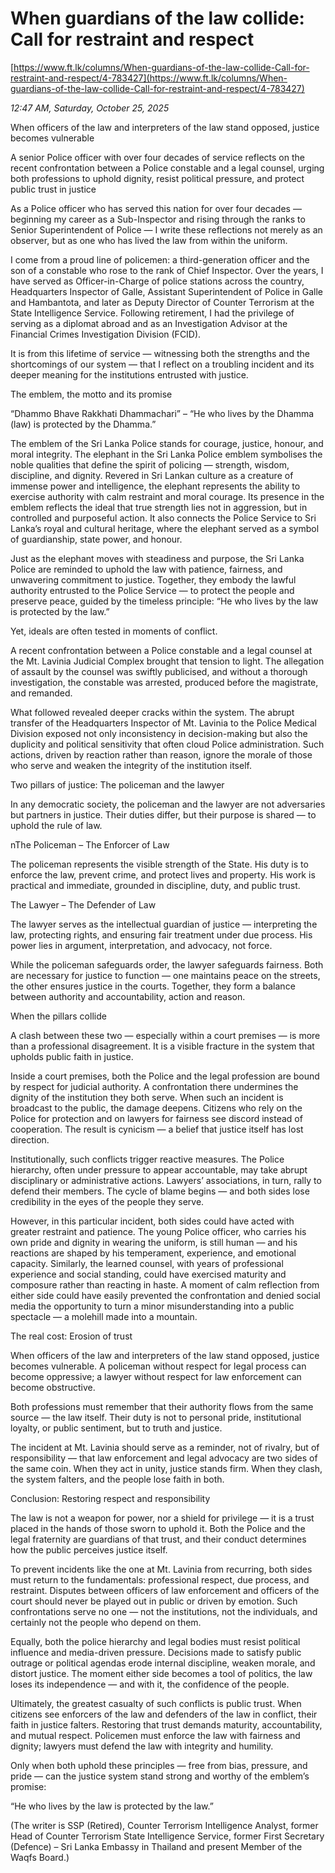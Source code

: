 # When guardians of the law collide: Call for restraint and respect

[https://www.ft.lk/columns/When-guardians-of-the-law-collide-Call-for-restraint-and-respect/4-783427](https://www.ft.lk/columns/When-guardians-of-the-law-collide-Call-for-restraint-and-respect/4-783427)

*12:47 AM, Saturday, October 25, 2025*

When officers of the law and interpreters of the law stand opposed, justice becomes vulnerable

A senior Police officer with over four decades of service reflects on the recent confrontation between a Police constable and a legal counsel, urging both professions to uphold dignity, resist political pressure, and protect public trust in justice

As a Police officer who has served this nation for over four decades — beginning my career as a Sub-Inspector and rising through the ranks to Senior Superintendent of Police — I write these reflections not merely as an observer, but as one who has lived the law from within the uniform.

I come from a proud line of policemen: a third-generation officer and the son of a constable who rose to the rank of Chief Inspector. Over the years, I have served as Officer-in-Charge of police stations across the country, Headquarters Inspector of Galle, Assistant Superintendent of Police in Galle and Hambantota, and later as Deputy Director of Counter Terrorism at the State Intelligence Service. Following retirement, I had the privilege of serving as a diplomat abroad and as an Investigation Advisor at the Financial Crimes Investigation Division (FCID).

It is from this lifetime of service — witnessing both the strengths and the shortcomings of our system — that I reflect on a troubling incident and its deeper meaning for the institutions entrusted with justice.

The emblem, the motto and its promise

“Dhammo Bhave Rakkhati Dhammachari” – “He who lives by the Dhamma (law) is protected by the Dhamma.”

The emblem of the Sri Lanka Police stands for courage, justice, honour, and moral integrity. The elephant in the Sri Lanka Police emblem symbolises the noble qualities that define the spirit of policing — strength, wisdom, discipline, and dignity. Revered in Sri Lankan culture as a creature of immense power and intelligence, the elephant represents the ability to exercise authority with calm restraint and moral courage. Its presence in the emblem reflects the ideal that true strength lies not in aggression, but in controlled and purposeful action. It also connects the Police Service to Sri Lanka’s royal and cultural heritage, where the elephant served as a symbol of guardianship, state power, and honour.

Just as the elephant moves with steadiness and purpose, the Sri Lanka Police are reminded to uphold the law with patience, fairness, and unwavering commitment to justice. Together, they embody the lawful authority entrusted to the Police Service — to protect the people and preserve peace, guided by the timeless principle: “He who lives by the law is protected by the law.”

Yet, ideals are often tested in moments of conflict.

A recent confrontation between a Police constable and a legal counsel at the Mt. Lavinia Judicial Complex brought that tension to light. The allegation of assault by the counsel was swiftly publicised, and without a thorough investigation, the constable was arrested, produced before the magistrate, and remanded.

What followed revealed deeper cracks within the system. The abrupt transfer of the Headquarters Inspector of Mt. Lavinia to the Police Medical Division exposed not only inconsistency in decision-making but also the duplicity and political sensitivity that often cloud Police administration. Such actions, driven by reaction rather than reason, ignore the morale of those who serve and weaken the integrity of the institution itself.

Two pillars of justice: The policeman and the lawyer

In any democratic society, the policeman and the lawyer are not adversaries but partners in justice. Their duties differ, but their purpose is shared — to uphold the rule of law.

nThe Policeman – The Enforcer of Law

The policeman represents the visible strength of the State. His duty is to enforce the law, prevent crime, and protect lives and property. His work is practical and immediate, grounded in discipline, duty, and public trust.

The Lawyer – The Defender of Law

The lawyer serves as the intellectual guardian of justice — interpreting the law, protecting rights, and ensuring fair treatment under due process. His power lies in argument, interpretation, and advocacy, not force.

While the policeman safeguards order, the lawyer safeguards fairness. Both are necessary for justice to function — one maintains peace on the streets, the other ensures justice in the courts. Together, they form a balance between authority and accountability, action and reason.

When the pillars collide

A clash between these two — especially within a court premises — is more than a professional disagreement. It is a visible fracture in the system that upholds public faith in justice.

Inside a court premises, both the Police and the legal profession are bound by respect for judicial authority. A confrontation there undermines the dignity of the institution they both serve. When such an incident is broadcast to the public, the damage deepens. Citizens who rely on the Police for protection and on lawyers for fairness see discord instead of cooperation. The result is cynicism — a belief that justice itself has lost direction.

Institutionally, such conflicts trigger reactive measures. The Police hierarchy, often under pressure to appear accountable, may take abrupt disciplinary or administrative actions. Lawyers’ associations, in turn, rally to defend their members. The cycle of blame begins — and both sides lose credibility in the eyes of the people they serve.

However, in this particular incident, both sides could have acted with greater restraint and patience. The young Police officer, who carries his own pride and dignity in wearing the uniform, is still human — and his reactions are shaped by his temperament, experience, and emotional capacity. Similarly, the learned counsel, with years of professional experience and social standing, could have exercised maturity and composure rather than reacting in haste. A moment of calm reflection from either side could have easily prevented the confrontation and denied social media the opportunity to turn a minor misunderstanding into a public spectacle — a molehill made into a mountain.

The real cost: Erosion of trust

When officers of the law and interpreters of the law stand opposed, justice becomes vulnerable. A policeman without respect for legal process can become oppressive; a lawyer without respect for law enforcement can become obstructive.

Both professions must remember that their authority flows from the same source — the law itself. Their duty is not to personal pride, institutional loyalty, or public sentiment, but to truth and justice.

The incident at Mt. Lavinia should serve as a reminder, not of rivalry, but of responsibility — that law enforcement and legal advocacy are two sides of the same coin. When they act in unity, justice stands firm. When they clash, the system falters, and the people lose faith in both.

Conclusion: Restoring respect and responsibility

The law is not a weapon for power, nor a shield for privilege — it is a trust placed in the hands of those sworn to uphold it. Both the Police and the legal fraternity are guardians of that trust, and their conduct determines how the public perceives justice itself.

To prevent incidents like the one at Mt. Lavinia from recurring, both sides must return to the fundamentals: professional respect, due process, and restraint. Disputes between officers of law enforcement and officers of the court should never be played out in public or driven by emotion. Such confrontations serve no one — not the institutions, not the individuals, and certainly not the people who depend on them.

Equally, both the police hierarchy and legal bodies must resist political influence and media-driven pressure. Decisions made to satisfy public outrage or political agendas erode internal discipline, weaken morale, and distort justice. The moment either side becomes a tool of politics, the law loses its independence — and with it, the confidence of the people.

Ultimately, the greatest casualty of such conflicts is public trust. When citizens see enforcers of the law and defenders of the law in conflict, their faith in justice falters. Restoring that trust demands maturity, accountability, and mutual respect. Policemen must enforce the law with fairness and dignity; lawyers must defend the law with integrity and humility.

Only when both uphold these principles — free from bias, pressure, and pride — can the justice system stand strong and worthy of the emblem’s promise:

“He who lives by the law is protected by the law.”

(The writer is SSP (Retired), Counter Terrorism Intelligence Analyst, former Head of Counter Terrorism State Intelligence Service, former First Secretary (Defence) – Sri Lanka Embassy in Thailand and present Member of the Waqfs Board.)

